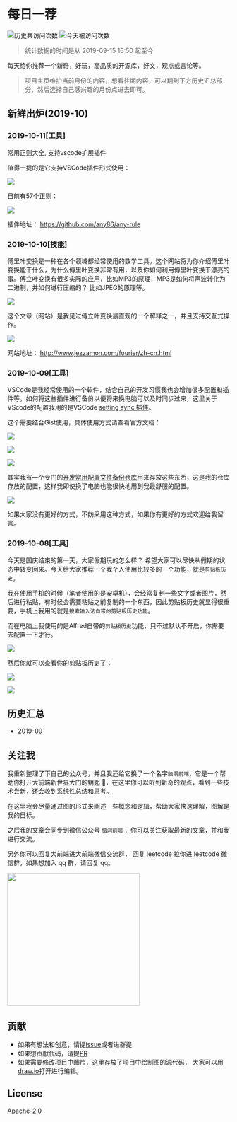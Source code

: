 # 每日一荐

![历史共访问次数](https://visitor-count-badge.herokuapp.com/total.svg?repo_id=azl397985856.daily-featured)
![今天被访问次数](https://visitor-count-badge.herokuapp.com/today.svg?repo_id=azl397985856.daily-featured)

> 统计数据的时间是从 2019-09-15 16:50 起至今

每天给你推荐一个新奇，好玩，高品质的开源库，好文，观点或言论等。

> 项目主页维护当前月份的内容，想看往期内容，可以翻到下方历史汇总部分，然后选择自己感兴趣的月份点进去即可。

## 新鲜出炉(2019-10)

### 2019-10-11[工具]

常用正则大全, 支持vscode扩展插件

值得一提的是它支持VSCode插件形式使用：

![](https://tva1.sinaimg.cn/large/006y8mN6ly1g7u0yqfy5nj30jn0eg0t4.jpg)

目前有57个正则：

![](https://tva1.sinaimg.cn/large/006y8mN6ly1g7u0zximv9j30b80g3dgg.jpg)


插件地址： https://github.com/any86/any-rule


### 2019-10-10[技能]

傅里叶变换是一种在各个领域都经常使用的数学工具。这个网站将为你介绍傅里叶变换能干什么，为什么傅里叶变换非常有用，以及你如何利用傅里叶变换干漂亮的事。傅立叶变换有很多实际的应用，比如MP3的原理，MP3是如何将声波转化为二进制，并如何进行压缩的？ 比如JPEG的原理等。

![](https://tva1.sinaimg.cn/large/006y8mN6ly1g7s4pz83xyj30x50kpt9s.jpg)

这个文章（网站）是我见过傅立叶变换最直观的一个解释之一，并且支持交互式操作。 

![](https://tva1.sinaimg.cn/large/006y8mN6ly1g7s4pm4mooj307404j0sl.jpg)


网站地址： http://www.jezzamon.com/fourier/zh-cn.html

### 2019-10-09[工具]

VSCode是我经常使用的一个软件，结合自己的开发习惯我也会增加很多配置和插件等，如何将这些插件进行备份以便将来换电脑可以及时同步过来，这里关于VScode的配置我用的是VSCode [setting sync 插件](https://marketplace.visualstudio.com/items?itemName=Shan.code-settings-sync)。


这个需要结合Gist使用，具体使用方式请查看官方文档：

![](https://tva1.sinaimg.cn/large/006y8mN6ly1g7r455m0zmj30i909dq36.jpg)

![](https://tva1.sinaimg.cn/large/006y8mN6ly1g7r4cvxwb5j30rw0gc74r.jpg)

![](https://tva1.sinaimg.cn/large/006y8mN6ly1g7r4db2zxbj30tf0kcgm9.jpg)

其实我有一个专门的[开发常用配置文件备份仓库](https://github.com/azl397985856/dev-config)用来存放这些东西，这是我的仓库存放的配置，这样我即使换了电脑也能很快地用到我最舒服的配置。

![](https://tva1.sinaimg.cn/large/006y8mN6ly1g7r4nhzmjgj30a808ajrb.jpg)

如果大家没有更好的方式，不妨采用这种方式，如果你有更好的方式欢迎给我留言。

### 2019-10-08[工具]

今天是国庆结束的第一天，大家假期玩的怎么样？ 希望大家可以尽快从假期的状态中转变回来。今天给大家推荐一个我个人使用比较多的一个功能，就是`剪贴板历史`。

我在使用手机的时候（笔者使用的是安卓机），会经常复制一些文字或者图片，然后进行粘贴，有时候会需要粘贴之前复制的一个东西，因此剪贴板历史就显得很重要，手机上我用的就是`搜索输入法自带的剪贴板历史功能`。

而在电脑上我使用的是Alfred自带的`剪贴板历史`功能，只不过默认不开启，你需要去配置一下才行。

![](https://tva1.sinaimg.cn/large/006y8mN6ly1g7pqb232pxj30w50fvdgy.jpg)

然后你就可以查看你的剪贴板历史了：

![](https://tva1.sinaimg.cn/large/006y8mN6ly1g7pqbppfxrj30hg0cn0tt.jpg)

![](https://tva1.sinaimg.cn/large/006y8mN6ly1g7pqc0f7tbj30g40bv75d.jpg)

## 历史汇总

- [2019-09](./backup/2019-09/)

## 关注我

我重新整理了下自己的公众号，并且我还给它换了一个名字`脑洞前端`，它是一个帮助你打开大前端新世界大门的钥匙 🔑，在这里你可以听到新奇的观点，看到一些技术尝新，还会收到系统性总结和思考。

在这里我会尽量通过图的形式来阐述一些概念和逻辑，帮助大家快速理解，图解是我的目标。

之后我的文章会同步到微信公众号 `脑洞前端` ，你可以关注获取最新的文章，并和我进行交流。

另外你可以回复大前端进大前端微信交流群， 回复 leetcode 拉你进 leetcode 微信群，如果想加入 qq 群，请回复 qq。

<img width="300" src="https://tva1.sinaimg.cn/large/006y8mN6ly1g7he9xdtmyj30by0byaac.jpg">

## 贡献

- 如果有想法和创意，请提[issue](https://github.com/azl397985856/daily-featured/issues)或者进群提
- 如果想贡献代码，请提[PR](https://github.com/azl397985856/daily-featured/pulls)
- 如果需要修改项目中图片，[这里](./assets/)存放了项目中绘制图的源代码， 大家可以用[draw.io](https://www.draw.io/)打开进行编辑。

## License

[Apache-2.0](./LICENSE)

